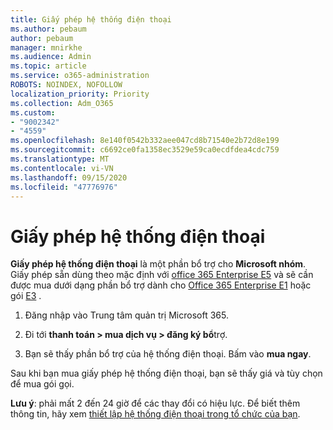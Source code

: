 ```yaml
---
title: Giấy phép hệ thống điện thoại
ms.author: pebaum
author: pebaum
manager: mnirkhe
ms.audience: Admin
ms.topic: article
ms.service: o365-administration
ROBOTS: NOINDEX, NOFOLLOW
localization_priority: Priority
ms.collection: Adm_O365
ms.custom:
- "9002342"
- "4559"
ms.openlocfilehash: 8e140f0542b332aee047cd8b71540e2b72d8e199
ms.sourcegitcommit: c6692ce0fa1358ec3529e59ca0ecdfdea4cdc759
ms.translationtype: MT
ms.contentlocale: vi-VN
ms.lasthandoff: 09/15/2020
ms.locfileid: "47776976"
---
```

# <a name="phone-system-license"></a>Giấy phép hệ thống điện thoại

**Giấy phép hệ thống điện thoại** là một phần bổ trợ cho **Microsoft nhóm**. Giấy phép sẵn dùng theo mặc định với [office 365 Enterprise E5](https://www.microsoft.com/microsoft-365/business/office-365-enterprise-e5-business-software?rtc=1&activetab=pivot%3aoverviewtab) và sẽ cần được mua dưới dạng phần bổ trợ dành cho [Office 365 Enterprise E1](https://products.office.com/business/office-365-enterprise-e1-business-software) hoặc gói [E3](https://products.office.com/business/office-365-enterprise-e3-business-software) .

1. Đăng nhập vào Trung tâm quản trị Microsoft 365.

2. Đi tới **thanh toán > mua dịch vụ > đăng ký bổ**trợ. 

3. Bạn sẽ thấy phần bổ trợ của hệ thống điện thoại. Bấm vào **mua ngay**.

Sau khi bạn mua giấy phép hệ thống điện thoại, bạn sẽ thấy giá và tùy chọn để mua gói gọi.

**Lưu ý**: phải mất 2 đến 24 giờ để các thay đổi có hiệu lực. Để biết thêm thông tin, hãy xem [thiết lập hệ thống điện thoại trong tổ chức của bạn](https://docs.microsoft.com/MicrosoftTeams/setting-up-your-phone-system). 


